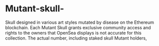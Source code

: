 # Mutant-skull-
Skull designed in various art styles mutated by disease on the Ethereum blockchain. Each Mutant Skull grants exclusive community access and rights to the owners that OpenSea displays is not accurate for this collection. The actual number, including staked skull Mutant holders,
